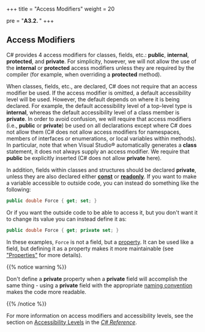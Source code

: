 +++
title = "Access Modifiers"
weight = 20

pre = "<b>A3.2. </b>"
+++

## Access Modifiers

C# provides 4 access modifiers for classes, fields, etc.: **public**, **internal**, **protected**, and **private**. For simplicity, however, we will not allow the use of the **internal** or **protected** access modifiers unless they are required by the compiler (for example, when overriding a **protected** method).

When classes, fields, etc., are declared, C# does not require that an access modifier be used. If the access modifier is omitted, a default accessibility level will be used. However, the default depends on where it is being declared. For example, the default accessibility level of a top-level type is **internal**, whereas the default accessibility level of a class member is **private**. In order to avoid confusion, we will require that access modifiers (i.e., **public** or **private**) be used on all declarations except where C# does not allow them (C# does not allow access modifiers for namespaces, members of interfaces or enumerations, or local variables within methods). In particular, note that when Visual Studio® automatically generates a **class** statement, it does not always supply an access modifier. We require that **public** be explicitly inserted (C# does not allow **private** here).

In addition, fields within classes and structures should be declared **private**, unless they are also declared either [**const**](/appendix/syntax/const) or [**readonly**](/appendix/syntax/const). If you want to make a variable accessible to outside code, you can instead do something like the following:
```C#
public double Force { get; set; }
```
Or if you want the outside code to be able to access it, but you don't
want it to change its value you can instead define it as:
```C#
public double Force { get; private set; }
```
In these examples, `Force` is not a field, but a [property](/appendix/syntax/properties). It can be used like a field, but defining it as a property makes it more maintainable (see ["Properties"](/appendix/syntax/properties) for more details).

{{% notice warning %}}

Don't define a **private** property when a **private** field will accomplish the same thing - using a **private** field with the appropriate [naming convention](/appendix/style/naming/) makes the code more readable.

{{% /notice %}}

For more information on access modifiers and accessibility levels, see the section on [Accessibility Levels](http://msdn.microsoft.com/en-us/library/ba0a1yw2.aspx) in the [*C# Reference*](http://msdn.microsoft.com/en-us/library/618ayhy6.aspx).
